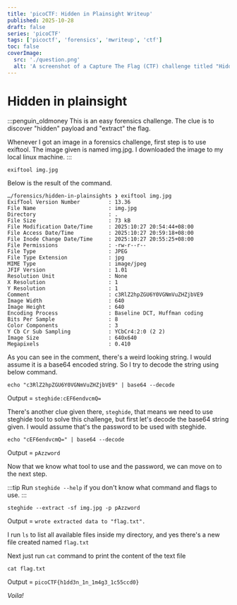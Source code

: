 ```yaml
---
title: 'picoCTF: Hidden in Plainsight Writeup'
published: 2025-10-28
draft: false
series: 'picoCTF'
tags: ['picoctf', 'forensics', 'mwriteup', 'ctf']
toc: false
coverImage:
  src: './question.png'
  alt: 'A screenshot of a Capture The Flag (CTF) challenge titled "Hidden in plainsight" in the Forensics category. The challenge is tagged as Easy, Forensics, picoMini by CMU-Africa, and browser_webshell_solvable.'
---
```


# Hidden in plainsight

:::penguin_oldmoney
This is an easy forensics challenge. The clue is to discover "hidden" payload and "extract" the flag.

Whenever I got an image in a forensics challenge, first step is to use exiftool. The image given is named img.jpg. I downloaded the image to my local linux machine.
:::

```shell
exiftool img.jpg
```

Below is the result of the command.

```shell
…/forensics/hidden-in-plainsights ❯ exiftool img.jpg
ExifTool Version Number         : 13.36
File Name                       : img.jpg
Directory                       : .
File Size                       : 73 kB
File Modification Date/Time     : 2025:10:27 20:54:44+08:00
File Access Date/Time           : 2025:10:27 20:59:18+08:00
File Inode Change Date/Time     : 2025:10:27 20:55:25+08:00
File Permissions                : -rw-r--r--
File Type                       : JPEG
File Type Extension             : jpg
MIME Type                       : image/jpeg
JFIF Version                    : 1.01
Resolution Unit                 : None
X Resolution                    : 1
Y Resolution                    : 1
Comment                         : c3RlZ2hpZGU6Y0VGNmVuZHZjbVE9
Image Width                     : 640
Image Height                    : 640
Encoding Process                : Baseline DCT, Huffman coding
Bits Per Sample                 : 8
Color Components                : 3
Y Cb Cr Sub Sampling            : YCbCr4:2:0 (2 2)
Image Size                      : 640x640
Megapixels                      : 0.410
```

As you can see in the comment, there's a weird looking string. I would assume it is a base64 encoded string. So I try to decode the string using below command.

```shell
echo "c3RlZ2hpZGU6Y0VGNmVuZHZjbVE9" | base64 --decode
```

Output = ` steghide:cEF6endvcmQ= `

There's another clue given there, `steghide`, that means we need to use steghide tool to solve this challenge, but first let's decode the base64 string given. I would assume that's the password to be used with steghide.

```shell
echo "cEF6endvcmQ=" | base64 --decode
```

Output = `pAzzword`

Now that we know what tool to use and the password, we can move on to the next step.

:::tip
Run `steghide --help` if you don't know what command and flags to use.
:::

```shell
steghide --extract -sf img.jpg -p pAzzword
```

Output = `wrote extracted data to "flag.txt".`

I run `ls` to list all available files inside my directory, and yes there's a new file created named `flag.txt`

Next just run `cat` command to print the content of the text file

```shell
cat flag.txt
```

Output = `picoCTF{h1dd3n_1n_1m4g3_1c55ccd0}`

_Voila!_